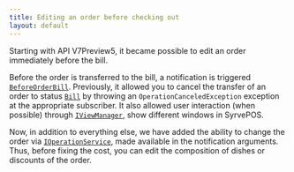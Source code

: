 ```yaml
---
title: Editing an order before checking out
layout: default
---
```


Starting with API V7Preview5, it became possible to edit an order immediately before the bill.

Before the order is transferred to the bill, a notification is triggered
[`BeforeOrderBill`](https://syrve.github.io/front.api.sdk/v7/html/P_Resto_Front_Api_INotificationService_BeforeOrderBill.htm).
Previously, it allowed you to cancel the transfer of an order to status
[`Bill`](https://syrve.github.io/front.api.sdk/v7/html/T_Resto_Front_Api_Data_Orders_OrderStatus.htm)
by throwing an `OperationCanceledException` exception at the appropriate subscriber.
It also allowed user interaction (when possible) through
[`IViewManager`](https://syrve.github.io/front.api.sdk/v7/html/T_Resto_Front_Api_UI_IViewManager.htm),
show different windows in SyrvePOS.

Now, in addition to everything else, we have added the ability to change the order via
[`IOperationService`](https://syrve.github.io/front.api.sdk/v7/html/T_Resto_Front_Api_IOperationService.htm),
made available in the notification arguments.
Thus, before fixing the cost, you can edit the composition of dishes or discounts of the order.